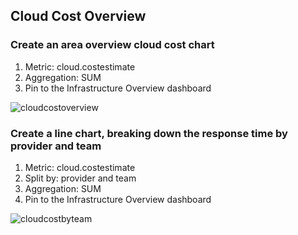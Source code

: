 ## Cloud Cost Overview

### Create an area overview cloud cost chart
1. Metric: cloud.costestimate
2. Aggregation: SUM
3. Pin to the Infrastructure Overview dashboard

![cloudcostoverview](../../assets/images/cloudcostoverview.png)

### Create a line chart, breaking down the response time by provider and team
1. Metric: cloud.costestimate
2. Split by: provider and team
3. Aggregation: SUM
4. Pin to the Infrastructure Overview dashboard

![cloudcostbyteam](../../assets/images/cloudcostbyteam.png)
